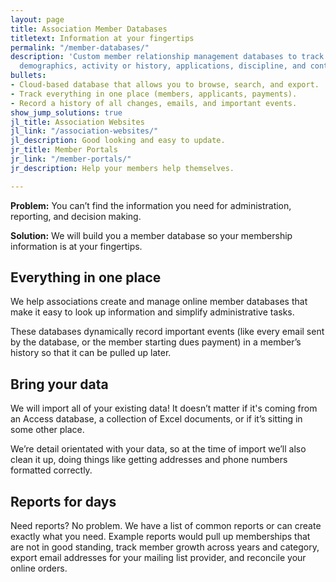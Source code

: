 ```yaml
---
layout: page
title: Association Member Databases
titletext: Information at your fingertips
permalink: "/member-databases/"
description: 'Custom member relationship management databases to track anything, including:
  demographics, activity or history, applications, discipline, and continuing education.'
bullets:
- Cloud-based database that allows you to browse, search, and export.
- Track everything in one place (members, applicants, payments).
- Record a history of all changes, emails, and important events.
show_jump_solutions: true
jl_title: Association Websites
jl_link: "/association-websites/"
jl_description: Good looking and easy to update.
jr_title: Member Portals
jr_link: "/member-portals/"
jr_description: Help your members help themselves.

---
```

**Problem:** You can’t find the information you need for administration, reporting, and decision making.

**Solution:** We will build you a member database so your membership information is at your fingertips.

## Everything in one place

We help associations create and manage online member databases that make it easy to look up information and simplify administrative tasks.

These databases dynamically record important events (like every email sent by the database, or the member starting dues payment) in a member’s history so that it can be pulled up later.

## Bring your data

We will import all of your existing data! It doesn’t matter if it's coming from an Access database, a collection of Excel documents, or if it’s sitting in some other place.

We’re detail orientated with your data, so at the time of import we’ll also clean it up, doing things like getting addresses and phone numbers formatted correctly.

## Reports for days

Need reports? No problem. We have a list of common reports or can create exactly what you need. Example reports would pull up memberships that are not in good standing, track member growth across years and category, export email addresses for your mailing list provider, and reconcile your online orders.